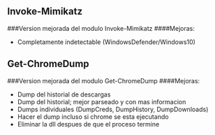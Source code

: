 ## Invoke-Mimikatz
###Version mejorada del modulo Invoke-Mimikatz
####Mejoras:
- Completamente indetectable (WindowsDefender/Windows10)

## Get-ChromeDump
###Version mejorada del modulo Get-ChromeDump
####Mejoras:
- Dump del historial de descargas
- Dump del historial; mejor parseado y con mas informacion
- Dumps individuales (DumpCreds, DumpHistory, DumpDownloads)
- Hacer el dump incluso si chrome se esta ejecutando
- Eliminar la dll despues de que el proceso termine
